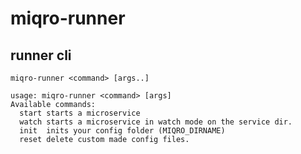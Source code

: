 # miqro-runner

## runner cli

```miqro-runner <command> [args..]```

```
usage: miqro-runner <command> [args]
Available commands:
  start starts a microservice
  watch starts a microservice in watch mode on the service dir.
  init  inits your config folder (MIQRO_DIRNAME)
  reset delete custom made config files.
```
